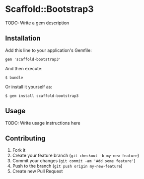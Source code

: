 # Scaffold::Bootstrap3

TODO: Write a gem description

## Installation

Add this line to your application's Gemfile:

    gem 'scaffold-bootstrap3'

And then execute:

    $ bundle

Or install it yourself as:

    $ gem install scaffold-bootstrap3

## Usage

TODO: Write usage instructions here

## Contributing

1. Fork it
2. Create your feature branch (`git checkout -b my-new-feature`)
3. Commit your changes (`git commit -am 'Add some feature'`)
4. Push to the branch (`git push origin my-new-feature`)
5. Create new Pull Request
